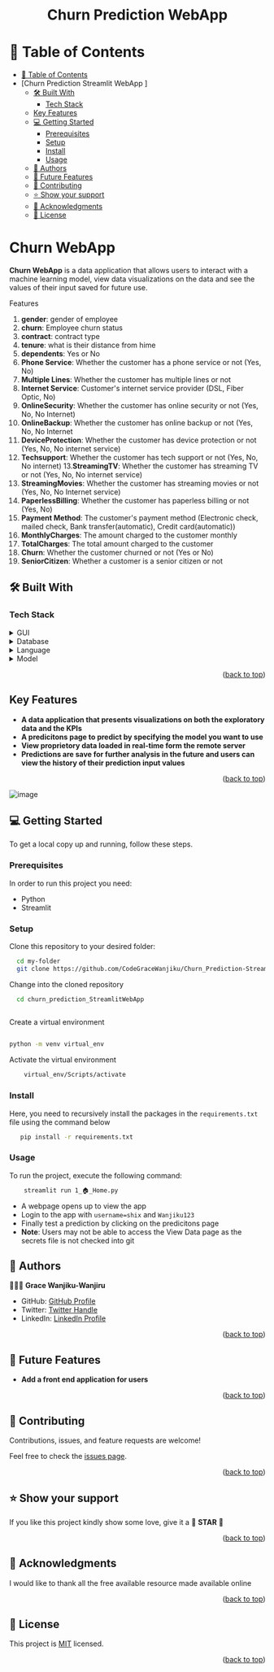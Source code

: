 <a name="readme-top"></a>

<div align="center">
  <h1><b>Churn Prediction WebApp</b></h1>
</div>

<!-- TABLE OF CONTENTS -->

# 📗 Table of Contents

- [📗 Table of Contents](#-table-of-contents)
- [Churn Prediction Streamlit WebApp ]
  - [🛠 Built With ](#-built-with-Python)
    - [Tech Stack ](#tech-stack-)
  - [Key Features ](#key-features-)
  - [💻 Getting Started ](#-getting-started-)
    - [Prerequisites](#prerequisites)
    - [Setup](#setup)
    - [Install](#install)
    - [Usage](#usage)
  - [👥 Authors ](#-authors-)
  - [🔭 Future Features ](#-future-features-)
  - [🤝 Contributing ](#-contributing-)
  - [⭐️ Show your support ](#️-show-your-support-)
  - [🙏 Acknowledgments ](#-acknowledgments-)
  - [📝 License ](#-license-)

<!-- PROJECT DESCRIPTION -->

# Churn WebApp <a name="about-project"></a>

**Churn WebApp** is a data application that allows users to interact with a machine learning model, view data visualizations on the data and see the values of their input saved for future use.

Features

1. **gender**: gender of employee
2. **churn**: Employee churn status
3. **contract**: contract type
4. **tenure**: what is their distance from hime
5. **dependents**: Yes or No
6. **Phone Service**: Whether the customer has a phone service or not (Yes, No)
7. **Multiple Lines**: Whether the customer has multiple lines or not
8. **Internet Service**: Customer's internet service provider (DSL, Fiber Optic, No)
9. **OnlineSecurity**: Whether the customer has online security or not (Yes, No, No Internet)
10. **OnlineBackup**: Whether the customer has online backup or not (Yes, No, No Internet
11. **DeviceProtection**: Whether the customer has device protection or not (Yes, No, No internet service)
12. **Techsupport**: Whether the customer has tech support or not (Yes, No, No internet)
13.**StreamingTV**: Whether the customer has streaming TV or not (Yes, No, No internet service)
14. **StreamingMovies**: Whether the customer has streaming movies or not (Yes, No, No Internet service)
15. **PaperlessBilling**: Whether the customer has paperless billing or not (Yes, No)
16. **Payment Method**: The customer's payment method (Electronic check, mailed check, Bank transfer(automatic), Credit card(automatic))
17. **MonthlyCharges**: The amount charged to the customer monthly
18. **TotalCharges**: The total amount charged to the customer
19. **Churn**: Whether the customer churned or not (Yes or No)
20. **SeniorCitizen**: Whether a customer is a senior citizen or not

## 🛠 Built With <a name="built-with"></a>

### Tech Stack <a name="tech-stack"></a>

<details>
  <summary>GUI</summary>
  <ul>
    <li><a href="">Streamlit</a></li>
  </ul>
</details>

<details>
<summary>Database</summary>
  <ul>
    <li><a href="">Microsoft SQL Server</a></li>
  </ul>
</details>

<details>
<summary>Language</summary>
  <ul>
    <li><a href="">Python</a></li>
  </ul>
</details>

<details>
<summary>Model</summary>
  <ul>
    <li><a href="">Sklearn</a></li>
  </ul>
</details>

<p align="right">(<a href="#readme-top">back to top</a>)</p>
<!-- Features -->

## Key Features <a name="key-features"></a>

- **A data application that presents visualizations on both the exploratory data and the KPIs**
- **A predicitons page to predict by specifying the model you want to use**
- **View proprietory data loaded in real-time form the remote server**
- **Predictions are save for further analysis in the future and users can view the history of their prediction input values**


<p align="right">(<a href="#readme-top">back to top</a>)</p>

![image](https://github.com/coderacheal/Attrition-Meter/assets/97846040/eb717bf3-d42b-4005-8080-276b69f08167)


<!-- GETTING STARTED -->

## 💻 Getting Started <a name="getting-started"></a>


To get a local copy up and running, follow these steps.

### Prerequisites

In order to run this project you need:

- Python
- Streamlit

### Setup

Clone this repository to your desired folder:


```sh
  cd my-folder
  git clone https://github.com/CodeGraceWanjiku/Churn_Prediction-StreamlitWebApp
```

Change into the cloned repository

```sh
  cd churn_prediction_StreamlitWebApp
  
```

Create a virtual environment

```sh

python -m venv virtual_env

```

Activate the virtual environment

```sh
    virtual_env/Scripts/activate
```


### Install

Here, you need to recursively install the packages in the `requirements.txt` file using the command below 

```sh
   pip install -r requirements.txt
```


### Usage

To run the project, execute the following command:


```sh
    streamlit run 1_🏠_Home.py

```

- A webpage opens up to view the app
- Login to the app with `username=shix` and `Wanjiku123`
- Finally test a prediction by clicking on the predicitons page
- **Note**: Users may not be able to access the View Data page as the secrets file is not checked into git

<!-- AUTHORS -->

## 👥 Authors <a name="authors"></a>

🕵🏽‍♀️ **Grace Wanjiku-Wanjiru**

- GitHub: [GitHub Profile](https://github.com/CodeGraceWanjiku)
- Twitter: [Twitter Handle](https://twitter.com/shixay)
- LinkedIn: [LinkedIn Profile](https://www.linkedin.com/in/grace-w-wanjiru/)

<p align="right">(<a href="#readme-top">back to top</a>)</p>

<!-- FUTURE FEATURES -->

## 🔭 Future Features <a name="future-features"></a>


- **Add a front end application for users**
  
  
<p align="right">(<a href="#readme-top">back to top</a>)</p>

<!-- CONTRIBUTING -->

## 🤝 Contributing <a name="contributing"></a>

Contributions, issues, and feature requests are welcome!

Feel free to check the [issues page](../../issues/).

<p align="right">(<a href="#readme-top">back to top</a>)</p>

<!-- SUPPORT -->

## ⭐️ Show your support <a name="support"></a>

If you like this project kindly show some love, give it a 🌟 **STAR** 🌟

<p align="right">(<a href="#readme-top">back to top</a>)</p>

<!-- ACKNOWLEDGEMENTS -->

## 🙏 Acknowledgments <a name="acknowledgements"></a>

I would like to thank all the free available resource made available online

<p align="right">(<a href="#readme-top">back to top</a>)</p>

<!-- LICENSE -->

## 📝 License <a name="license"></a>

This project is [MIT](./LICENSE) licensed.

<p align="right">(<a href="#readme-top">back to top</a>)</p>


